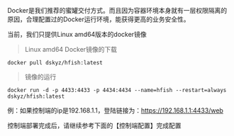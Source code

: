 Docker是我们推荐的蜜罐交付方式。而且因为容器环境本身就有一层权限隔离的原因，合理配置过的Docker运行环境，能获得更高的业务安全性。

当前，我们只提供Linux amd64版本的docker镜像

> Linux amd64 Docker镜像的下载

```shell
docker pull dskyz/hfish:latest
```

> 镜像的运行

```shell
docker run -d -p 4433:4433 -p 4434:4434 --name=hfish --restart=always dskyz/hfish:latest
```

例：如果控制端的ip是192.168.1.1，登陆链接为：https://192.168.1.1:4433/web

控制端部署完成后，请继续参考下面的【控制端配置】完成配置

